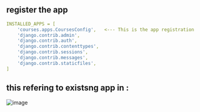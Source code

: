 ## register the app
```yaml
INSTALLED_APPS = [
    'courses.apps.CoursesConfig',   <--- This is the app registration 
    'django.contrib.admin',
    'django.contrib.auth',
    'django.contrib.contenttypes',
    'django.contrib.sessions',
    'django.contrib.messages',
    'django.contrib.staticfiles',
]
```
## this refering to existsng app in :
![image](https://user-images.githubusercontent.com/50881797/172160701-ac8e97d0-8012-48f0-bcb5-da8e72bbfe60.png)


